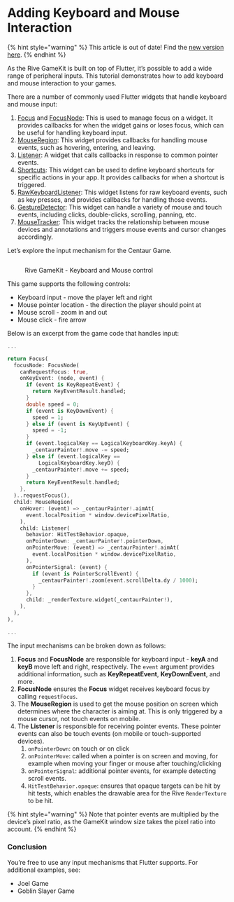 # Adding Keyboard and Mouse Interaction

{% hint style="warning" %}
This article is out of date! Find the [new version here](https://rive.app/community/doc/adding-keyboard-and-mouse-interaction/dochb2K8yEKw).
{% endhint %}

As the Rive GameKit is built on top of Flutter, it’s possible to add a wide range of peripheral inputs. This tutorial demonstrates how to add keyboard and mouse interaction to your games.

There are a number of commonly used Flutter widgets that handle keyboard and mouse input:

1. [Focus](https://api.flutter.dev/flutter/widgets/Focus-class.html) and [FocusNode](https://api.flutter.dev/flutter/widgets/FocusNode-class.html): This is used to manage focus on a widget. It provides callbacks for when the widget gains or loses focus, which can be useful for handling keyboard input.
2. [MouseRegion](https://api.flutter.dev/flutter/widgets/MouseRegion-class.html): This widget provides callbacks for handling mouse events, such as hovering, entering, and leaving.
3. [Listener](https://api.flutter.dev/flutter/widgets/Listener-class.html): A widget that calls callbacks in response to common pointer events.
4. [Shortcuts](https://api.flutter.dev/flutter/widgets/Shortcuts-class.html): This widget can be used to define keyboard shortcuts for specific actions in your app. It provides callbacks for when a shortcut is triggered.
5. [RawKeyboardListener](https://api.flutter.dev/flutter/widgets/RawKeyboardListener-class.html): This widget listens for raw keyboard events, such as key presses, and provides callbacks for handling those events.
6. [GestureDetector](https://api.flutter.dev/flutter/widgets/GestureDetector-class.html): This widget can handle a variety of mouse and touch events, including clicks, double-clicks, scrolling, panning, etc.
7. [MouseTracker](https://api.flutter.dev/flutter/rendering/MouseTracker-class.html): This widget tracks the relationship between mouse devices and annotations and triggers mouse events and cursor changes accordingly.

Let’s explore the input mechanism for the Centaur Game.

<figure><img src="../../.gitbook/assets/rive-gamekit-keyboard and mouse movement.gif" alt=""><figcaption><p>Rive GameKit - Keyboard and Mouse control</p></figcaption></figure>

This game supports the following controls:

* Keyboard input - move the player left and right
* Mouse pointer location - the direction the player should point at
* Mouse scroll - zoom in and out
* Mouse click - fire arrow

Below is an excerpt from the game code that handles input:

```dart
...

return Focus(
  focusNode: FocusNode(
    canRequestFocus: true,
    onKeyEvent: (node, event) {
      if (event is KeyRepeatEvent) {
        return KeyEventResult.handled;
      }
      double speed = 0;
      if (event is KeyDownEvent) {
        speed = 1;
      } else if (event is KeyUpEvent) {
        speed = -1;
      }
      if (event.logicalKey == LogicalKeyboardKey.keyA) {
        _centaurPainter!.move -= speed;
      } else if (event.logicalKey ==
          LogicalKeyboardKey.keyD) {
        _centaurPainter!.move += speed;
      }
      return KeyEventResult.handled;
    },
  )..requestFocus(),
  child: MouseRegion(
    onHover: (event) => _centaurPainter!.aimAt(
      event.localPosition * window.devicePixelRatio,
    ),
    child: Listener(
      behavior: HitTestBehavior.opaque,
      onPointerDown: _centaurPainter!.pointerDown,
      onPointerMove: (event) => _centaurPainter!.aimAt(
        event.localPosition * window.devicePixelRatio,
      ),
      onPointerSignal: (event) {
        if (event is PointerScrollEvent) {
          _centaurPainter!.zoom(event.scrollDelta.dy / 1000);
        }
      },
      child: _renderTexture.widget(_centaurPainter!),
    ),
  ),
),

...
```

The input mechanisms can be broken down as follows:

1. **Focus** and **FocusNode** are responsible for keyboard input - **keyA** and **keyB** move left and right, respectively. The `event` argument provides additional information, such as **KeyRepeatEvent**, **KeyDownEvent**, and more.
2. **FocusNode** ensures the **Focus** widget receives keyboard focus by calling `requestFocus`.
3. The **MouseRegion** is used to get the mouse position on screen which determines where the character is aiming at. This is only triggered by a mouse cursor, not touch events on mobile.
4. The **Listener** is responsible for receiving pointer events. These pointer events can also be touch events (on mobile or touch-supported devices).
   1. `onPointerDown`: on touch or on click
   2. `onPointerMove`: called when a pointer is on screen and moving, for example when moving your finger or mouse after touching/clicking
   3. `onPointerSignal`: additional pointer events, for example detecting scroll events.
   4. `HitTestBehavior.opaque`: ensures that opaque targets can be hit by hit tests, which enables the drawable area for the Rive `RenderTexture` to be hit.

{% hint style="warning" %}
Note that pointer events are multiplied by the device’s pixel ratio, as the GameKit window size takes the pixel ratio into account.
{% endhint %}

### Conclusion

You’re free to use any input mechanisms that Flutter supports. For additional examples, see:

* Joel Game
* Goblin Slayer Game
